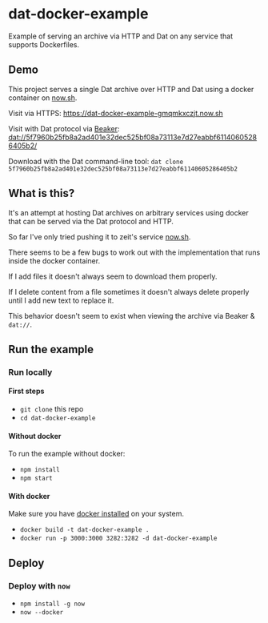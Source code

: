 # dat-docker-example

Example of serving an archive via HTTP and Dat on any service that supports Dockerfiles.

## Demo

This project serves a single Dat archive over HTTP and Dat using a docker container on [now.sh](https://now.sh).

Visit via HTTPS: https://dat-docker-example-gmqmkxczjt.now.sh

Visit with Dat protocol via [Beaker](https://beakerbrowser.com): [dat://5f7960b25fb8a2ad401e32dec525bf08a73113e7d27eabbf61140605286405b2/](dat://5f7960b25fb8a2ad401e32dec525bf08a73113e7d27eabbf61140605286405b2/)

Download with the Dat command-line tool: `dat clone 5f7960b25fb8a2ad401e32dec525bf08a73113e7d27eabbf61140605286405b2`


## What is this?

It's an attempt at hosting Dat archives on arbitrary services using docker that can be served via the Dat protocol and HTTP.

So far I've only tried pushing it to zeit's service [now.sh](https://now.sh).

There seems to be a few bugs to work out with the implementation that runs inside the docker container.

If I add files it doesn't always seem to download them properly.

If I delete content from a file sometimes it doesn't always delete properly until I add new text to replace it.

This behavior doesn't seem to exist when viewing the archive via Beaker & `dat://`.

## Run the example

### Run locally

#### First steps

- `git clone` this repo
- `cd dat-docker-example`

#### Without docker

To run the example without docker:

- `npm install`
- `npm start`

#### With docker

Make sure you have [docker installed](https://www.docker.com/products/overview#/install_the_platform) on your system.

- `docker build -t dat-docker-example .`
- `docker run -p 3000:3000 3282:3282 -d dat-docker-example`

## Deploy

### Deploy with `now`

- `npm install -g now`
- `now --docker`

